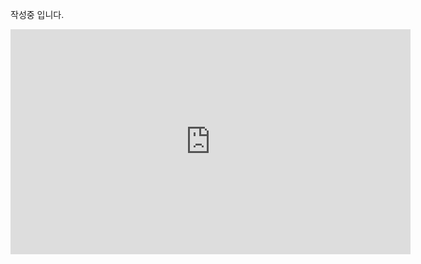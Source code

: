 작성중 입니다.

<iframe title="'LennyLemony'에서 업로드한 동영상" width="640" height="360" src="https://play-tv.kakao.com/embed/player/cliplink/454195659?service=player_share" allowfullscreen frameborder="0" scrolling="no" allow="autoplay; fullscreen; encrypted-media"></iframe>
